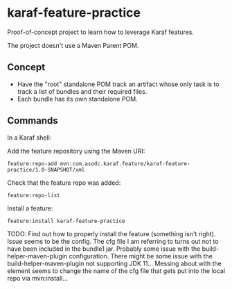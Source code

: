 # karaf-feature-practice

Proof-of-concept project to learn how to leverage Karaf features.

The project doesn't use a Maven Parent POM.

## Concept

- Have the "root" standalone POM track an artifact whose only task is to track a list of bundles and their required
  files.
- Each bundle has its own standalone POM.

## Commands

In a Karaf shell:

Add the feature repository using the Maven URI:

```shell
feature:repo-add mvn:com.asodc.karaf.feature/karaf-feature-practice/1.0-SNAPSHOT/xml
```

Check that the feature repo was added:

```shell
feature:repo-list
```

Install a feature:

```shell
feature:install karaf-feature-practice
```

TODO: Find out how to properly install the feature (something isn't right). Issue seems to be the config. The cfg file I
am referring to turns out not to have been included in the bundle1 jar. Probably some issue with the
build-helper-maven-plugin configuration. There might be some issue with the build-helper-maven-plugin not supporting JDK
11... Messing about with the <classifier> element seems to change the name of the cfg file that gets put into the local
repo via mvn:install...